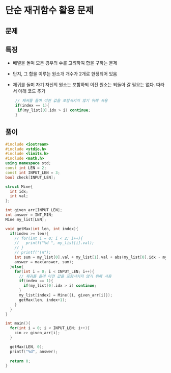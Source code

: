 # 단순 재귀함수 활용 문제

## 문제



## 특징

- 배열을 돌며 모든 경우의 수를 고려하여 합을 구하는 문제

- 단지, 그 합을 이루는 원소개 개수가 2개로 한정되어 있음

- 재귀를 돌며 자기 자신의 원소는 포함하되 이전 원소는 되돌아 갈 필요는 없다.  따라서 아래 코드 추가

  ```C++
   // 재귀를 돌며 이전 값을 포함시키지 않기 위해 사용
   if(index == 1){
   	if(my_list[0].idx > i) continue;
   }
  ```

  

## 풀이

```c++
#include <iostream>
#include <stdio.h>
#include <limits.h>
#include <math.h>
using namespace std;
const int LEN = 2;
const int INPUT_LEN = 3;
bool check[INPUT_LEN];

struct Mine{
  int idx;
  int val;
};

int given_arr[INPUT_LEN];
int answer = INT_MIN;
Mine my_list[LEN];

void getMax(int len, int index){
  if(index >= len){
    // for(int i = 0; i < 2; i++){
    //   printf("%d ", my_list[i].val);
    // }
    // printf("\n");
    int sum = my_list[0].val + my_list[1].val + abs(my_list[0].idx - my_list[1].idx);
    answer = max(answer, sum);
  }else{
    for(int i = 0; i < INPUT_LEN; i++){
      // 재귀를 돌며 이전 값을 포함시키지 않기 위해 사용
      if(index == 1){
        if(my_list[0].idx > i) continue;
      }
      my_list[index] = Mine({i, given_arr[i]});
      getMax(len, index+1);
    }
  }
}

int main(){
  for(int i = 0; i < INPUT_LEN; i++){
    cin >> given_arr[i];
  }

  getMax(LEN, 0);
  printf("%d", answer);
  
  return 0;
}
```

